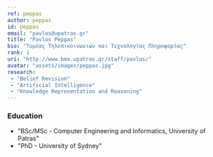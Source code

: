 ```yaml
---
ref: peppas
author: peppas
id: peppas
email: "pavlos@upatras.gr"
title: "Pavlos Peppas"
bio: "Τομέας Τηλεπικοινωνιών και Τεχνολογίας Πληροφορίας"
rank: 1
uri: "http://www.bma.upatras.gr/staff/pavlos/"
avatar: "assets/images/peppas.jpg"
research:
 - "Belief Revision"
 - "Artificial Intelligence"
 - "Knowledge Representation and Reasoning"
---
```


### Education
  - "BSc/MSc - Computer Engineering and Informatics, University of Patras"
  - "PhD - University of Sydney"